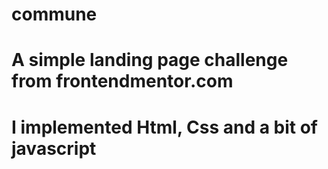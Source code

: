 # commune

# A simple landing page challenge from frontendmentor.com

# I implemented Html, Css and a bit of javascript


